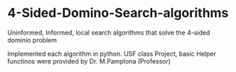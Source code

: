 # 4-Sided-Domino-Search-algorithms  
Uninformed, Informed, local search algorithms that solve the 4-sided dominio problem  

Implemented each algorithm in python. USF class Project, basic Helper functinos were provided by Dr. M.Pamplona (Professor)  
